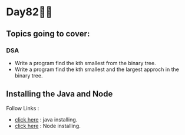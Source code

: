 # Day82🧑‍💻
## Topics going to cover: 
### DSA
- Write a program find the kth smallest from the binary tree.
- Write a program find the kth smallest and the largest approch in the binary tree.

## Installing the Java and Node 
Follow Links : 
- [click here](https://www.java.com/en/download/help/download_options.html) : java installing.
- [click here](https://nodejs.org/en/download) : Node installing.